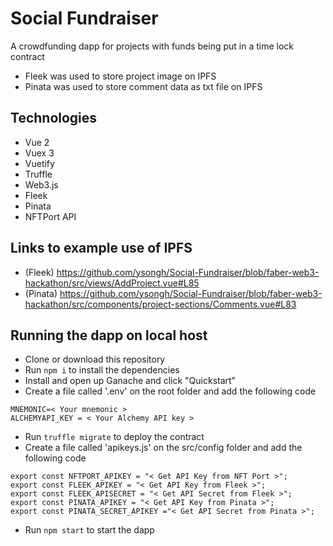 # Social Fundraiser
A crowdfunding dapp for projects with funds being put in a time lock contract

- Fleek was used to store project image on IPFS
- Pinata was used to store comment data as txt file on IPFS

## Technologies
- Vue 2
- Vuex 3
- Vuetify
- Truffle
- Web3.js
- Fleek
- Pinata
- NFTPort API

## Links to example use of IPFS
- (Fleek) <https://github.com/ysongh/Social-Fundraiser/blob/faber-web3-hackathon/src/views/AddProject.vue#L85>
- (Pinata) <https://github.com/ysongh/Social-Fundraiser/blob/faber-web3-hackathon/src/components/project-sections/Comments.vue#L83>

## Running the dapp on local host
- Clone or download this repository
- Run `npm i` to install the dependencies
- Install and open up Ganache and click "Quickstart"
- Create a file called '.env' on the root folder and add the following code
```
MNEMONIC=< Your mnemonic >
ALCHEMYAPI_KEY = < Your Alchemy API key >
```
- Run `truffle migrate` to deploy the contract
- Create a file called 'apikeys.js' on the src/config folder and add the following code
```
export const NFTPORT_APIKEY = "< Get API Key from NFT Port >";
export const FLEEK_APIKEY = "< Get API Key from Fleek >";
export const FLEEK_APISECRET = "< Get API Secret from Fleek >";
export const PINATA_APIKEY = "< Get API Key from Pinata >";
export const PINATA_SECRET_APIKEY ="< Get API Secret from Pinata >";
```
- Run `npm start` to start the dapp